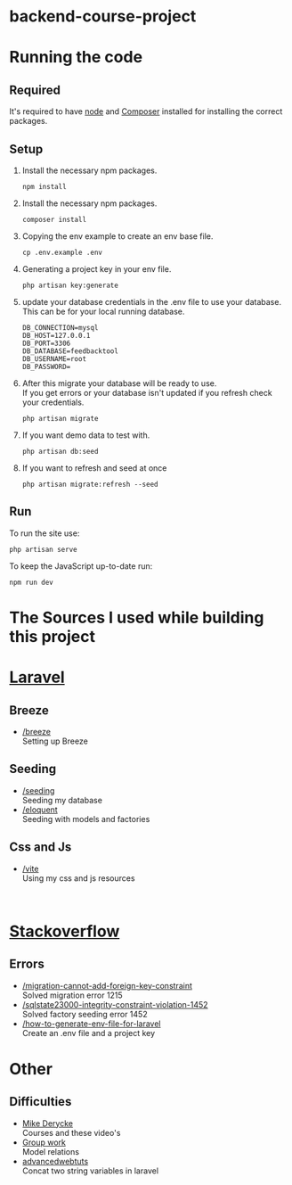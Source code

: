 # backend-course-project

# Running the code

## Required
It's required to have <a href="https://nodejs.org/en/">node</a> and <a href="https://getcomposer.org/">Composer</a> installed for installing the correct packages.

## Setup
<ol>

<li>
    Install the necessary npm packages.
</li>

    npm install

<li>
    Install the necessary npm packages.
</li>

    composer install

<li>
    Copying the env example to create an env base file.
</li>

    cp .env.example .env

<li>
    Generating a project key in your env file.
</li>

    php artisan key:generate

<li>
    update your database credentials in the .env file to use your database.</br>
    This can be for your local running database.
</li>

    DB_CONNECTION=mysql
    DB_HOST=127.0.0.1
    DB_PORT=3306
    DB_DATABASE=feedbacktool
    DB_USERNAME=root
    DB_PASSWORD=

<li>
    After this migrate your database will be ready to use.</br>
    If you get errors or your database isn't updated if you refresh check your credentials.
</li>

    php artisan migrate

<li>
    If you want demo data to test with.
</li>

    php artisan db:seed

<li>
    If you want to refresh and seed at once
</li>

    php artisan migrate:refresh --seed

</ol>

## Run

To run the site use:

    php artisan serve

To keep the JavaScript up-to-date run:

    npm run dev


# The Sources I used while building this project

# <a href="https://laravel.com/docs/">Laravel</a>

## Breeze
<ul>
    <li>
        <a href="https://laravel.com/docs/9.x/starter-kits#laravel-breeze">/breeze</a></br>
        Setting up Breeze
    </li>

</ul>

## Seeding
<ul>
    <li>
        <a href="https://laravel.com/docs/9.x/seeding">/seeding</a></br>
        Seeding my database
    </li>
    <li>
        <a href="https://laravel.com/docs/9.x/eloquent">/eloquent</a></br>
        Seeding with models and factories
    </li>
</ul>

## Css and Js
<ul>
    <li>
        <a href="https://laravel.com/docs/9.x/vite#loading-your-scripts-and-styles">/vite</a></br>
        Using my css and js resources 
    </li>
</ul></br>

# <a href="https://stackoverflow.com/questions">Stackoverflow</a>
## Errors
<ul>
    <li>
        <a href="https://stackoverflow.com/questions/22615926">/migration-cannot-add-foreign-key-constraint</a></br>
        Solved migration error 1215
    </li>
    <li>
        <a href="https://stackoverflow.com/questions/17648179">/sqlstate23000-integrity-constraint-violation-1452</a></br>
        Solved factory seeding error 1452
    </li>
    <li>
        <a href="https://stackoverflow.com/questions/29915514">/how-to-generate-env-file-for-laravel</a></br>
        Create an .env file and a project key
    </li>
</ul>

# <a>Other</a>
## Difficulties
<ul>
    <li>
        <a href="https://www.youtube.com/watch?v=R1BMnDrIV7Y&list=PLGsnrfn8XzXir-hMxFje5t67igMN8v7ZT">Mike Derycke</a></br>
        Courses and these video's
    </li>
    <li>
        <a href="https://github.com/EHB-MCT/full-projects-4-goat">Group work</a></br>
        Model relations
    </li>
    <li>
        <a href="https://advancedwebtuts.com/tutorial/how-to-add-two-string-type-variables-in-laravel">advancedwebtuts</a></br>
        Concat two string variables in laravel
    </li>
</ul>